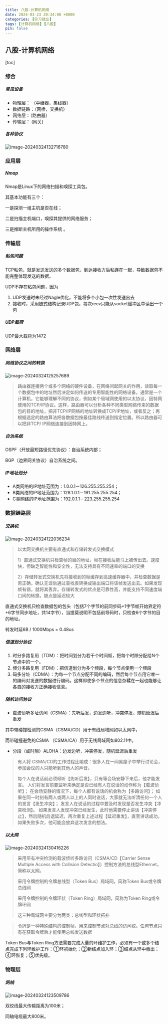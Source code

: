 ```yaml
---
title: 八股-计算机网络
date: 2024-03-23 20:34:00 +0800
categories: [实习就业] 
tags: [计算机网络] [八股]
pin: false 
---
```


## 八股-计算机网络

[toc]

### 综合

##### 常见设备

- 物理层： （中继器，集线器）  
- 数据链路：（网桥，交换机）   
- 网络层：（路由器）   
- 传输层： (网关) 

##### 各种协议

![image-20240324132716780](../images/2024-03-24-八股-计算机网络/image-20240324132716780.png)

### 应用层

##### Nmap

Nmap是Linux下的网络扫描和嗅探工具包。  

  其基本功能有三个： 

  一是探测一组主机是否在线； 

  二是扫描主机端口，嗅探其提供的网络服务； 

  三是推断主机所用的操作系统 。



### 传输层

##### 粘包问题

TCP粘包，就是发送发送的多个数据包，到达接收方后粘连在一起，导致数据包不能完整体现发送的数据。

UDP不存在粘包问题，因为

1. UDP发送时未经过Nagle优化，不能将多个小包一次性发送出去
2. 接收时，采用链式结构记录UDP包，每次recv只能从socket缓冲区中读出一个包

##### UDP载荷

UDP最大载荷为1472

### 网络层

##### 网络协议之间的转换

![image-20240324125257689](../images/2024-03-24-八股-计算机网络/image-20240324125257689.png)

> 路由器连接两个或多个网络的硬件设备，在网络间起网关的作用，读取每一个数据包中的地址然后决定如何传送的专用智能性的网络设备。通常是一个计算机，它能够理解不同的协议，例如某个局域网使用的以太协议，因特网使用的TCP/IP协议。这样，路由器可以分析各种不同类型网络传来的数据包的目的地址，把非TCP/IP网络的地址转换成TCP/IP地址，或者反之；再根据选定的路由算法把各数据包按最佳路线传送到指定位置。所以路由器可以把非TCP/ IP网络连接到因特网上。

##### 自治系统

OSPF（开放最短路径优先协议）：自治系统内部；

BGP（边界网关协议）自治系统之间。

##### IP地址划分

-   A类网络的IP地址范围为：1.0.0.1－126.255.255.254； 
-   B类网络的IP地址范围为：128.1.0.1－191.255.255.254； 
-   C类网络的IP地址范围为：192.0.1.1－223.255.255.254 



### 数据链路层


##### 交换机

![image-20240324122036234](../images/2024-03-24-八股-计算机网络/image-20240324122036234.png)

> 以太网交换机主要有直通式和存储转发式交换模式 
>
>   1）直通式交换机只检查帧的目的地址，帧在接收后能马上被传出去。速度快，但缺乏智能性和安全性，无法支持具有不同速率的端口的交换 
>
>   2）存储转发式交换机先将接收到的帧缓存到高速缓存器中，并检查数据是否正确，确认无误后通过查找表转换成输出端口将该帧发送出去。如果发现帧有错，就将其丢弃。存储转发式的优点是可靠性高，并能支持不同速度端口间的转换，缺点是延迟较大

直通式交换机只检查数据包的包头（包括7个字节的前同步码+1字节帧开始界定符+6字节同步地址，共14字节），当提莫说明不包括前导码时，只检查6个字节的目的地址。

转发时延6B / 1000Mbps = 0.48us

##### 信道划分协议

1.  时分多路复用（TDM）：把时间划分为若干个时间帧，把每个时隙分配给N个节点中的一个。          
2.  频分多路复用（FDM）：把信道划分为多个频段，每个节点使用一个频段          
3. 码多分址（CDMA）：为每一个节点分配不同的编码，然后每个节点用它唯一的编码对发送的数据进行编码。这样即使多个节点的信息杂糅在一起也能够让各自的接收方正确接收信息。

##### 随机访问协议

-  载波侦听多址访问（CSMA）：先听后发，边发边听，冲突停发，随机延迟后重发 

  其中带碰撞检测的CSMA（CSMA/CD）用于有线局域网如以太网中， 

  而带碰撞避免的CSMA （CSMA/CA）用于无线局域网如802.11中。          

- 分段（或时隙）ALOHA：边发边听，冲突停发，随机延迟后重发

> 有人将 CSMA/CD的工作过程比喻成：很多人在一间黑屋子中举行讨论会，参加会议的人只能听到其他人的声音。
>
> 每个人在说话前必须倾听【先听后发】，只有等会场安静下来后，他才能发言。
> 人们将发言前要监听来确定是否已经有人在说话的动作称为【载波侦听】；
> 在会场安静的情况下，每个人都有说话的机会称为【多路访问】；
> 如果在同一时刻有两人或两人以上的人同时说话，大家就无法听清任何一个人的发言【发生冲突】；
> 发言人在说话的过程中要及时发现是否发生冲突【冲突检测】。
> 如果发言人发现冲突已经发生，此时他需要停止讲话【冲突停止】，然后随机后退延迟，再次重复上述过程【延迟重发】，直至讲话成功。
> 如果失败多次，他可能会放弃这次发言的想法。

##### 以太网

![image-20240324130416226](../images/2024-03-24-八股-计算机网络/image-20240324130416226.png)

> 采用带有冲突检测的载波侦听多路访问（CSMA/CD【Carrier Sense Multiple Access with Collision Detectio】）控制方法的总线型Ethernet，简称以太网。
>
> 采用令牌控制的令牌总线型（Token Bus）局域网，简称Token Bus或令牌总线网
>
> 采用令牌控制的令牌环状（Token Ring）局域网，简称为Token Ring或令牌环网
>
> 这三种局域网主要分为两类：总线型和环状拓扑



> 令牌是一种特殊结构的控制帧，用来控制节点对总线的访问权。任何节点只有在获取令牌后才能使用总线发送数据

Token Bus与Token Ring方法需要完成大量的环维护工作，必须有一个或多个结点完成下列环维护工作：①环初始化；②新结点加入环；③结点从环中撤出；④环恢复；⑤优先级。 

### 物理层

##### 网线

![image-20240324123509786](../images/2024-03-24-八股-计算机网络/image-20240324123509786.png)

双绞线最大传输距离为100米；

同轴电缆最大800米。